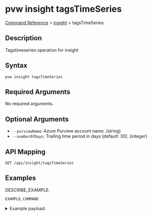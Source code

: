 # pvw insight tagsTimeSeries
[Command Reference](../../../README.md#command-reference) > [insight](./main.md) > tagsTimeSeries

## Description
Tagstimeseries operation for insight

## Syntax
```
pvw insight tagsTimeSeries
```

## Required Arguments
No required arguments.

## Optional Arguments
- `--purviewName`: Azure Purview account name. (string)
- `--numberOfDays`: Trailing time period in days [default: 30]. (integer)

## API Mapping
 >  > []()
```
GET /api/insight/tagsTimeSeries
```

## Examples
DESCRIBE_EXAMPLE.
```powershell
EXAMPLE_COMMAND
```
<details><summary>Example payload.</summary>
<p>

```json
PASTE_JSON_HERE
```
</p>
</details>